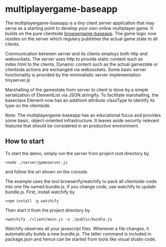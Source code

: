 # multiplayergame-baseapp

The multiplayergame-baseapp is a tiny client server application that may serve as a starting point to develop your own online multiplayer game. 
It builds on the pure clientside [browsergame-baseapp](https://github.com/uniprojekte/browsergame-baseapp). 
The game logic now resides on the server which regulary publishes the actual game state to all clients. 

Communication between server and its clients employs both http and websockets. 
The server uses http to provide static content such as index.html to the clients.
Dynamic content such as the actual gamestate or clientside actions are exchanged via websockets.
Some basic server functionality is provided by the minimalistic server implementation tinyserver.js

Marshalling of the gamestate from server to client is done by a simple serialization of ElementList via JSON.stringify. 
To facilitate marshalling, the baseclass Element now has an additionl attribute classType to identify its type on the clientside.

Note: The multiplayergame-baseapp has an educational focus and provides some basic, object-oriented infrastructure. 
It leaves aside security relevant features that should be considered in an productive environment. 

How to start
------------
To start the demo, simply run the server from project root directory by

    >node ./server/gameserver.js

and follow the url shown on the console. 

The example uses the tool browserify/watchify to pack all clientside-code into one file named bundle.js.
If you change code, use watchify to update bundle.js.
First, install watchify by

    >npm install -g watchify

Then start it from the project directory by

    >watchify ./client/main.js -o ./public/bundle.js

Watchify observes all your javascript files. 
Whenever a file changes, it automatically builds a new bundle.js.
The latter command is included in package.json and hence can be started from tools like visual studio code.

